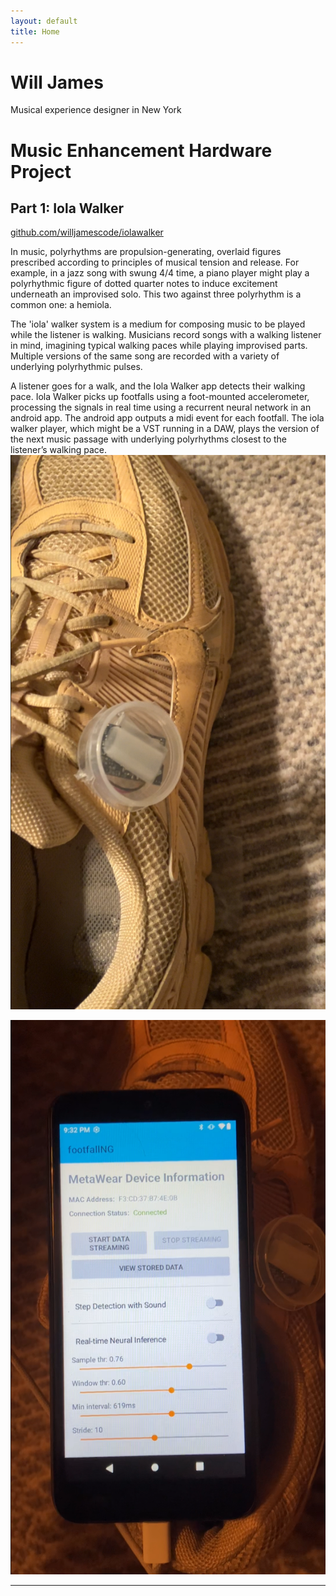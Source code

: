 ```yaml
---
layout: default
title: Home
---
```


# Will James

Musical experience designer in New York

# Music Enhancement Hardware Project

## Part 1: Iola Walker

[github.com/willjamescode/iolawalker](https://github.com/willjamescode/iolawalker)



In music, polyrhythms are propulsion-generating, overlaid figures prescribed according to principles of musical tension and release.  For example, in a jazz song with swung 4/4 time, a piano player might play a polyrhythmic figure of dotted quarter notes to induce excitement underneath an improvised solo. This two against three polyrhythm is a common one: a hemiola.

The 'iola' walker system is a medium for composing music to be played while the listener is walking. Musicians record songs with a walking listener in mind, imagining typical walking paces while playing improvised parts. Multiple versions of the same song are recorded with a variety of underlying polyrhythmic pulses.

 A listener goes for a walk, and the Iola Walker app detects their walking pace. Iola Walker picks up footfalls using a foot-mounted accelerometer, processing the signals in real time using a recurrent neural network in an android app. The android app outputs a midi event for each footfall. The iola walker player, which might be a VST running in a DAW, plays the version of the next music passage with underlying polyrhythms closest to the listener’s walking pace.
![Foot-mounted IMU for footfall detection](images/iolaShoe.png)

![VST3 plugin receiving MIDI messages](images/iolaApp.png)

---
